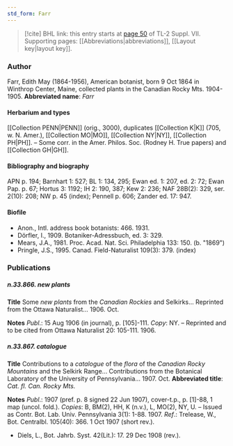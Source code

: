 ```yaml
---
std_form: Farr
---
```


> [!cite] BHL link: this entry starts at [page 50](https://www.biodiversitylibrary.org/page/33259554) of TL-2 Suppl. VII.
> Supporting pages: [[Abbreviations|abbreviations]], [[Layout key|layout key]].

### Author

Farr, Edith May (1864-1956), American botanist, born 9 Oct 1864 in Winthrop Center, Maine, collected plants in the Canadian Rocky Mts. 1904-1905. 
**Abbreviated name**: *Farr*

#### Herbarium and types

[[Collection PENN|PENN]] (orig., 3000), duplicates [[Collection K|K]] (705, w. N. Amer.), [[Collection MO|MO]], [[Collection NY|NY]], [[Collection PH|PH]]. – Some corr. in the Amer. Philos. Soc. (Rodney H. True papers) and [[Collection GH|GH]].

#### Bibliography and biography

APN p. 194; Barnhart 1: 527; BL 1: 134, 295; Ewan ed. 1: 207, ed. 2: 72; Ewan Pap. p. 67; Hortus 3: 1192; IH 2: 190, 387; Kew 2: 236; NAF 28B(2): 329, ser. 2(10): 208; NW p. 45 (index); Pennell p. 606; Zander ed. 17: 947.

#### Biofile

- Anon., Intl. address book botanists: 466. 1931.
- Dörfler, I., 1909. Botaniker-Adressbuch, ed. 3: 329.
- Mears, J.A., 1981. Proc. Acad. Nat. Sci. Philadelphia 133: 150. (b. "1869")
- Pringle, J.S., 1995. Canad. Field-Naturalist 109(3): 379. (index)

### Publications

##### n.33.866. new plants

**Title**
Some *new plants* from the *Canadian Rockies* and Selkirks... Reprinted from the Ottawa Naturalist... 1906. Oct.

**Notes**
*Publ*.: 15 Aug 1906 (in journal), p. \[105\]-111. *Copy*: NY. – Reprinted and to be cited from Ottawa Naturalist 20: 105-111. 1906.

##### n.33.867. catalogue

**Title**
Contributions to a *catalogue* of the *flora* of the *Canadian Rocky Mountains* and the Selkirk Range... Contributions from the Botanical Laboratory of the University of Pennsylvania... 1907. Oct.
**Abbreviated title**: *Cat. fl. Can. Rocky Mts.*

**Notes**
*Publ*.: 1907 (pref. p. 8 signed 22 Jun 1907), cover-t.p., p. \[1\]-88, 1 map (uncol. fold.).
*Copies*: B, BM(2), HH, K (n.v.), L, MO(2), NY, U. – Issued as Contr. Bot. Lab. Univ. Pennsylvania 3(1): 1-88. 1907.
*Ref*.: Trelease, W., Bot. Centralbl. 105(40): 366. 1 Oct 1907 (short rev.).
- Diels, L., Bot. Jahrb. Syst. 42(Lit.): 17. 29 Dec 1908 (rev.).

